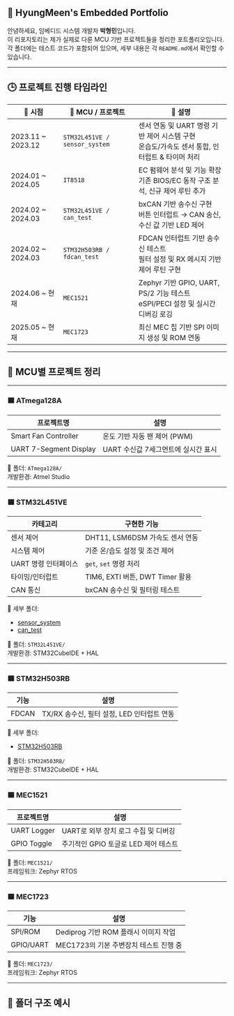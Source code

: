 ## 📁 HyungMeen's Embedded Portfolio

안녕하세요, 임베디드 시스템 개발자 **박형민**입니다.  
이 리포지토리는 제가 실제로 다룬 MCU 기반 프로젝트들을 정리한 포트폴리오입니다.  
각 폴더에는 테스트 코드가 포함되어 있으며, 세부 내용은 각 `README.md`에서 확인할 수 있습니다.

---

## 🕒 프로젝트 진행 타임라인

| 📆 시점              | 🧠 MCU / 프로젝트                 | 📝 설명                                                          |
| ------------------ | ----------------------------- | -------------------------------------------------------------- |
| 2023.11 \~ 2023.12 | `STM32L451VE / sensor_system` | 센서 연동 및 UART 명령 기반 제어 시스템 구현<br>온습도/가속도 센서 통합, 인터럽트 & 타이머 처리   |
| 2024.01 \~ 2024.05 | `IT8518`                      | EC 펌웨어 분석 및 기능 확장<br>기존 BIOS/EC 동작 구조 분석, 신규 제어 루틴 추가          |
| 2024.02 \~ 2024.03 | `STM32L451VE / can_test`      | bxCAN 기반 송수신 구현<br>버튼 인터럽트 → CAN 송신, 수신 값 기반 LED 제어            |
| 2024.02 \~ 2024.03 | `STM32H503RB / fdcan_test`    | FDCAN 인터럽트 기반 송수신 테스트<br>필터 설정 및 RX 메시지 기반 제어 루틴 구현            |
| 2024.06 \~ 현재      | `MEC1521`                     | Zephyr 기반 GPIO, UART, PS/2 기능 테스트<br>eSPI/PECI 설정 및 실시간 디버깅 로깅 |
| 2025.05 \~ 현재      | `MEC1723`                     | 최신 MEC 칩 기반 SPI 이미지 생성 및 ROM 연동                                |


---

## 🔷 MCU별 프로젝트 정리

---

### 🟦 ATmega128A

| 프로젝트명            | 설명                                |
|-----------------------|-------------------------------------|
| Smart Fan Controller  | 온도 기반 자동 팬 제어 (PWM)           |
| UART 7-Segment Display| UART 수신값 7세그먼트에 실시간 표시     |

📁 폴더: `ATmega128A/`  
개발환경: Atmel Studio

---

### 🟦 STM32L451VE

| 카테고리          | 구현한 기능                                              |
|-------------------|-----------------------------------------------------------|
| 센서 제어          | DHT11, LSM6DSM 가속도 센서 연동                           |
| 시스템 제어        | 기준 온/습도 설정 및 조건 제어                            |
| UART 명령 인터페이스 | `get`, `set` 명령 처리                                    |
| 타이밍/인터럽트     | TIM6, EXTI 버튼, DWT Timer 활용                           |
| CAN 통신           | bxCAN 송수신 및 필터링 테스트                             |

🔗 세부 폴더:
- [sensor_system](./STM32L451VE/sensor_system)
- [can_test](./STM32L451VE/can_test)

📁 폴더: `STM32L451VE/`  
개발환경: STM32CubeIDE + HAL

---

### 🟦 STM32H503RB

| 기능       | 설명                                 |
|------------|--------------------------------------|
| FDCAN      | TX/RX 송수신, 필터 설정, LED 인터럽트 연동 |

🔗 세부 폴더:
- [STM32H503RB](./STM32H503RB)

📁 폴더: `STM32H503RB/`  
개발환경: STM32CubeIDE + HAL

---

### 🟦 MEC1521

| 프로젝트명      | 설명                                      |
|----------------|-------------------------------------------|
| UART Logger     | UART로 외부 장치 로그 수집 및 디버깅             |
| GPIO Toggle     | 주기적인 GPIO 토글로 LED 제어 테스트            |

📁 폴더: `MEC1521/`  
프레임워크: Zephyr RTOS

---

### 🟦 MEC1723

| 기능     | 설명                                  |
|----------|---------------------------------------|
| SPI/ROM  | Dediprog 기반 ROM 플래시 이미지 작업      |
| GPIO/UART| MEC1723의 기본 주변장치 테스트 진행 중     |

📁 폴더: `MEC1723/`  
프레임워크: Zephyr RTOS

---

## 📂 폴더 구조 예시

